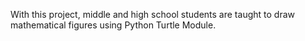 With this project, middle and high school students are taught to draw mathematical figures using Python Turtle Module.
